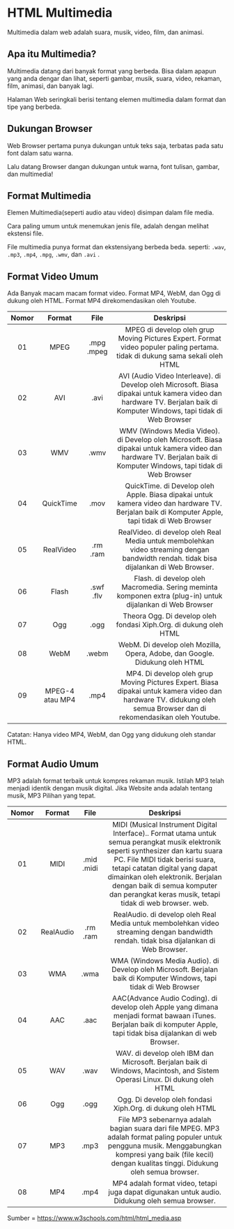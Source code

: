 # HTML Multimedia

Multimedia dalam web adalah suara, musik, video, film, dan animasi.

## Apa itu Multimedia?

Multimedia datang dari banyak format yang berbeda. Bisa dalam apapun yang anda dengar dan lihat, seperti gambar, musik, suara, video, rekaman, film, animasi, dan banyak lagi.

Halaman Web seringkali berisi tentang elemen multimedia dalam format dan tipe yang berbeda.

## Dukungan Browser

Web Browser pertama punya dukungan untuk teks saja, terbatas pada satu font dalam satu warna.

Lalu datang Browser dangan dukungan untuk warna, font tulisan, gambar, dan multimedia!

## Format Multimedia

Elemen Multimedia(seperti audio atau video) disimpan dalam file media.

Cara paling umum untuk menemukan jenis file, adalah dengan melihat ekstensi file.

File multimedia punya format dan ekstensiyang berbeda beda. seperti: `.wav`, `.mp3`, `.mp4`, `.mpg`, `.wmv`, dan `.avi` .

## Format Video Umum

Ada Banyak macam macam format video.
Format MP4, WebM, dan Ogg di dukung oleh HTML.
Format MP4 direkomendasikan oleh Youtube.

| Nomor |     Format      |    File    |                                                                                Deskripsi                                                                                |
| :---: | :-------------: | :--------: | :---------------------------------------------------------------------------------------------------------------------------------------------------------------------: |
|  01   |      MPEG       | .mpg .mpeg |                      MPEG di develop oleh grup Moving Pictures Expert. Format video populer paling pertama. tidak di dukung sama sekali oleh HTML                       |
|  02   |       AVI       |    .avi    | AVI (Audio Video Interleave). di Develop oleh Microsoft. Biasa dipakai untuk kamera video dan hardware TV. Berjalan baik di Komputer Windows, tapi tidak di Web Browser |
|  03   |       WMV       |    .wmv    |  WMV (Windows Media Video). di Develop oleh Microsoft. Biasa dipakai untuk kamera video dan hardware TV. Berjalan baik di Komputer Windows, tapi tidak di Web Browser   |
|  04   |    QuickTime    |    .mov    |             QuickTime. di Develop oleh Apple. Biasa dipakai untuk kamera video dan hardware TV. Berjalan baik di Komputer Apple, tapi tidak di Web Browser              |
|  05   |    RealVideo    |  .rm .ram  |                 RealVideo. di develop oleh Real Media untuk membolehkan video streaming dengan bandwidth rendah. tidak bisa dijalankan di Web Browser.                  |
|  06   |      Flash      | .swf .flv  |                               Flash. di develop oleh Macromedia. Sering meminta komponen extra (plug-in) untuk dijalankan di Web Browser                                |
|  07   |       Ogg       |    .ogg    |                                                    Theora Ogg. Di develop oleh fondasi Xiph.Org. di dukung oleh HTML                                                    |
|  08   |      WebM       |   .webm    |                                               WebM. Di develop oleh Mozilla, Opera, Adobe, dan Google. Didukung oleh HTML                                               |
|  09   | MPEG-4 atau MP4 |    .mp4    |   MP4. Di develop oleh grup Moving Pictures Expert. Biasa dipakai untuk kamera video dan hardware TV. didukung oleh semua Browser dan di rekomendasikan oleh Youtube.   |

Catatan: Hanya video MP4, WebM, dan Ogg yang didukung oleh standar HTML.

## Format Audio Umum

MP3 adalah format terbaik untuk kompres rekaman musik. Istilah MP3 telah menjadi identik dengan musik digital.
Jika Website anda adalah tentang musik, MP3 Pilihan yang tepat.

| Nomor |  Format   |    File    |                                                                                                                                                                Deskripsi                                                                                                                                                                 |
| :---: | :-------: | :--------: | :--------------------------------------------------------------------------------------------------------------------------------------------------------------------------------------------------------------------------------------------------------------------------------------------------------------------------------------: |
|  01   |   MIDI    | .mid .midi | MIDI (Musical Instrument Digital Interface).. Format utama untuk semua perangkat musik elektronik seperti synthesizer dan kartu suara PC. File MIDI tidak berisi suara, tetapi catatan digital yang dapat dimainkan oleh elektronik. Berjalan dengan baik di semua komputer dan perangkat keras musik, tetapi tidak di web browser. web. |
|  02   | RealAudio |  .rm .ram  |                                                                                                  RealAudio. di develop oleh Real Media untuk membolehkan video streaming dengan bandwidth rendah. tidak bisa dijalankan di Web Browser.                                                                                                  |
|  03   |    WMA    |    .wma    |                                                                                                            WMA (Windows Media Audio). di Develop oleh Microsoft. Berjalan baik di Komputer Windows, tapi tidak di Web Browser                                                                                                            |
|  04   |    AAC    |    .aac    |                                                                                  AAC(Advance Audio Coding). di develop oleh Apple yang dimana menjadi format bawaan iTunes. Berjalan baik di komputer Apple, tapi tidak bisa dijalankan di web Browser.                                                                                  |
|  05   |    WAV    |    .wav    |                                                                                                        WAV. di develop oleh IBM dan Microsoft. Berjalan baik di Windows, Macintosh, and Sistem Operasi Linux. Di dukung oleh HTML                                                                                                        |
|  06   |    Ogg    |    .ogg    |                                                                                                                                        Ogg. Di develop oleh fondasi Xiph.Org. di dukung oleh HTML                                                                                                                                        |
|  07   |    MP3    |    .mp3    |                                                            File MP3 sebenarnya adalah bagian suara dari file MPEG. MP3 adalah format paling populer untuk pengguna musik. Menggabungkan kompresi yang baik (file kecil) dengan kualitas tinggi. Didukung oleh semua browser.                                                             |
|  08   |    MP4    |    .mp4    |                                                                                                                      MP4 adalah format video, tetapi juga dapat digunakan untuk audio. Didukung oleh semua browser.                                                                                                                      |

Sumber = https://www.w3schools.com/html/html_media.asp
